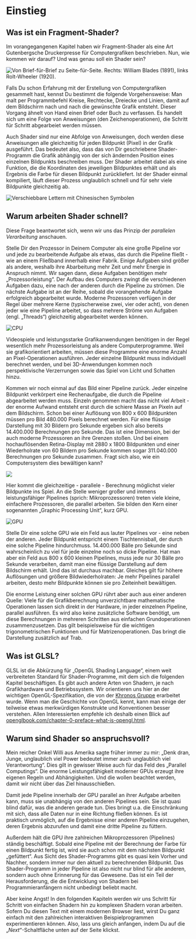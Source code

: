 # Einstieg

## Was ist ein Fragment-Shader?

Im vorangegangenen Kapitel haben wir Fragment-Shader als eine Art Gutenbergsche Druckerpresse für Computergrafiken beschrieben. Nun, wie kommen wir darauf? Und was genau soll ein Shader sein?

![Von Brief-für-Brief zu Seite-für-Seite. Rechts: William Blades (1891), links Rolt-Wheeler (1920).](print.png)

Falls Du schon Erfahrung mit der Erstellung von Computergrafiken gesammelt hast, kennst Du bestimmt die folgende Vorgehensweise: Man malt per Programmbefehl Kreise, Rechtecke, Dreiecke und Linien, damit auf dem Bildschirm nach und nach die gewünschte Grafik entsteht. Dieser Vorgang ähnelt von Hand einen Brief oder Buch zu verfassen. Es handelt sich um eine Folge von Anweisungen (den Zeichenoperationen), die Schritt für Schritt abgearbeiet werden müssen.

Auch Shader sind nur eine Abfolge von Anweisungen, doch werden diese Anweisungen alle gleichzeitig für jeden Bildpunkt (Pixel) in der Grafik ausgeführt. Das bedeutet also, dass das von Dir geschriebene Shader-Programm die Grafik abhängig von der sich ändernden Position eines einzelnen Bildpunkts beschreiben muss. Der Shader arbeitet dabei als eine Funktion, die die Koordinaten des jeweiligen Bildpunktes erhält und als Ergebnis die Farbe für diesen Bildpunkt zurückliefert. Ist der Shader einmal kompiliert, läuft dieser Prozess unglaublich schnell und für sehr viele Bildpunkte gleichzeitig ab.

![Verschiebbare Lettern mit Chinesischen Symbolen](typepress.jpg)

## Warum arbeiten Shader schnell?

Diese Frage beantwortet sich, wenn wir uns das Prinzip der *parallelen Verarbeitung* anschauen.

Stelle Dir den Prozessor in Deinem Computer als eine große Pipeline vor und jede zu bearbeitende Aufgabe als etwas, das durch die Pipeline fließt - wie an einem Fließband innerhalb einer Fabrik. Einige Aufgaben sind größer als andere, weshalb ihre Abarbeitung mehr Zeit und mehr Energie in Anspruch nimmt. Wir sagen dann, diese Aufgaben benötigen mehr „Prozessorleistung“. Der Aufbau des Computers zwingt die verschiedenen Aufgaben dazu, eine nach der anderen durch die Pipeline zu strömen. Die nächste Aufgabe ist an der Reihe, sobald die vorangehende Aufgabe erfolgreich abgearbeitet wurde. Moderne Prozessoren verfügen in der Regel über mehrere Kerne (typischerweise zwei, vier oder acht), von denen jeder wie eine Pipeline arbeitet, so dass mehrere Ströme von Aufgaben (engl. „Threads“) gleichzeitig abgearbeitet werden können.

![CPU](00.jpeg)

Videospiele und leistungsstarke Grafikanwendungen benötigen in der Regel wesentlich mehr Prozessorleistung als andere Computerprogramme. Weil sie grafikorientiert arbeiten, müssen diese Programme eine enorme Anzahl an Pixel-Operationen ausführen. Jeder einzelne Bildpunkt muss individuell berechnet werden, und bei 3D-Anwendungen kommen noch perspektivische Verzerrungen sowie das Spiel von Licht und Schatten hinzu.

Kommen wir noch einmal auf das Bild einer Pipeline zurück. Jeder einzelne Bildpunkt verkörpert eine Rechenaufgabe, die durch die Pipeline abgearbeitet werden muss. Einzeln genommen macht das nicht viel Arbeit - der enorme Aufwand entsteht erst durch die schiere Masse an Pixeln auf dem Bildschirm. Schon bei einer Auflösung von 800 x 600 Bildpunkten müssen pro Bild 480.000 Pixels berechnet werden. Für eine flüssige Darstellung mit 30 Bildern pro Sekunde ergeben sich also bereits 14.400.000 Berechnungen pro Sekunde. Das ist eine Dimension, bei der auch moderne Prozessoren an ihre Grenzen stoßen. Und bei einem hochauflösenden Retina-Display mit 2880 x 1800 Bildpunkten und einer Wiederholrate von 60 Bildern pro Sekunde kommen sogar 311.040.000 Berechnungen pro Sekunde zusammen. Fragt sich also, wie ein Computersystem dies bewältigen kann?

![](03.jpeg)

Hier kommt die gleichzeitige - parallele -  Berechnung möglichst vieler Bildpunkte ins Spiel. An die Stelle weniger großer und immens leistungsfähiger Pipelines (sprich: Mikroprozessoren) treten viele kleine, einfachere Prozessoren, die parallel arbeiten. Sie bilden den Kern einer sogenannten „Graphic Processing Unit“, kurz GPU.

![GPU](04.jpeg)

Stelle Dir eine solche GPU wie ein Feld aus lauter Pipelines vor - eine neben der anderen. Jeder Bildpunkt entspricht einem Tischtennisball, der durch eine solche Pipeline hindurchmuss. 14.400.000 Bälle pro Sekunde sind wahrscheinlich zu viel für jede einzelne noch so dicke Pipeline. Hat man aber ein Feld aus 800 x 600 kleinen Pipelines, muss jede nur 30 Bälle pro Sekunde verarbeiten, damit man eine flüssige Darstellung auf dem Bildschirm erhält. Und das ist durchaus machbar. Gleiches gilt für höhere Auflösungen und größere Bildwiederholraten: Je mehr Pipelines parallel arbeiten, desto mehr Bildpunkte können sie pro Zeiteinheit bewältigen.

Die enorme Leistung einer solchen GPU rührt aber auch aus einer anderen Quelle: Viele für die Grafikberechnung unverzichtbare mathematische Operationen lassen sich direkt in der Hardware, in jeder einzelnen Pipeline, parallel ausführen. Es wird also keine zusätzliche Software benötigt, um diese Berechnungen in mehreren Schritten aus einfachen Grundoperationen zusammenzusetzen. Das gilt beispielsweise für die wichtigen trigonometrischen Funktionen und für Matrizenoperationen. Das bringt die Darstellung zusätzlich auf Trab.

## Was ist GLSL?

GLSL ist die Abkürzung für „OpenGL Shading Language“, einem weit verbreiteten Standard für Shader-Programme, mit dem sich die folgenden Kapitel beschäftigen. Es gibt auch andere Arten von Shadern, je nach Grafikhardware und Betriebssystem. Wir orientieren uns hier an der wichtigen OpenGL-Spezifikation, die von der [Khronos Gruppe](https://www.khronos.org/opengl/) erarbeitet wurde. Wenn man die Geschichte von OpenGL kennt, kann man einige der teilweise etwas merkwürdigen Konstrukte und Konventionen besser verstehen. Allen Interessierten empfehle ich deshalb einen Blick auf [openglbook.com/chapter-0-preface-what-is-opengl.html](http://openglbook.com/chapter-0-preface-what-is-opengl.html).

## Warum sind Shader so anspruchsvoll?

Mein reicher Onkel Willi aus Amerika sagte früher immer zu mir: „Denk dran, Junge, unglaublich viel Power bedeutet immer auch unglaublich viel Verantwortung“. Dies gilt in gewisser Weise auch für das Feld des „Parallel Computings“. Die enorme Leistungsfähigkeit moderner GPUs erzeugt ihre eigenen Regeln und Abhängigkeiten. Und die wollen beachtet werden, damit wir nicht über das Ziel hinausschießen.

Damit jede Pipeline innerhalb der GPU parallel an ihrer Aufgabe arbeiten kann, muss sie unabhängig von den anderen Pipelines sein. Sie ist quasi blind dafür, was die anderen gerade tun. Dies bringt u.a. die Einschränkung mit sich, dass alle Daten nur in eine Richtung fließen können. Es ist praktisch unmöglich, auf die Ergebnisse einer anderen Pipeline einzugehen, deren Ergebnis abzurufen und damit eine dritte Pipeline zu füttern.

Außerdem hält die GPU ihre zahlreichen Mikroprozessoren (Pipelines) ständig beschäftigt. Sobald eine Pipeline mit der Berechnung der Farbe für einen Bildpunkt fertig ist, wird sie auch schon mit dem nächsten Bildpunkt „gefüttert“. Aus Sicht des Shader-Programms gibt es quasi kein Vorher und Nachher, sondern immer nur den aktuell zu berechnenden Bildpunkt. Das Shader-Programm in jeder Pipeline ist also nicht nur blind für alle anderen, sondern auch ohne Erinnerung für das Gewesene. Das ist ein Teil der Herausforderung, die die Entwicklung von Shadern bei Programmieranfängern nicht unbedingt beliebt macht.

Aber keine Angst! In den folgenden Kapiteln werden wir uns Schritt für Schritt von einfachen Shadern hin zu komplexen Shadern voran arbeiten. Sofern Du diesen Text mit einem modernen Browser liest, wirst Du ganz einfach mit den zahlreichen interaktiven Beispielprogrammen experimentieren können. Also, lass uns gleich anfangen, indem Du auf die „*Next*“-Schaltfläche unten auf der Seite klickst.
